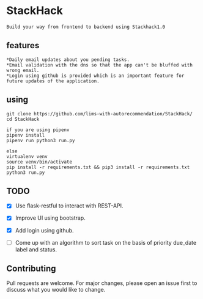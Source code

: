 **StackHack**
=============


    Build your way from frontend to backend using Stackhack1.0




**features**
---------------------------------
    *Daily email updates about you pending tasks.
    *Email validation with the dns so that the app can't be bluffed with wrong email.
    *Login using github is provided which is an important feature for future updates of the application.




**using**
--------

```
git clone https://github.com/lims-with-autorecommendation/StackHack/
cd StackHack

if you are using pipenv
pipenv install
pipenv run python3 run.py

else
virtualenv venv
source venv/bin/activate
pip install -r requirements.txt && pip3 install -r requirements.txt
python3 run.py
```






**TODO**
--------

- [x] Use flask-restful to interact with REST-API.
- [x] Improve UI using bootstrap.
- [x] Add login using github.
- [ ] Come up with an algorithm to sort task on the basis of priority due_date label and status.


**Contributing**
----------------
Pull requests are welcome. For major changes, please open an issue first to discuss what you would like to change.

